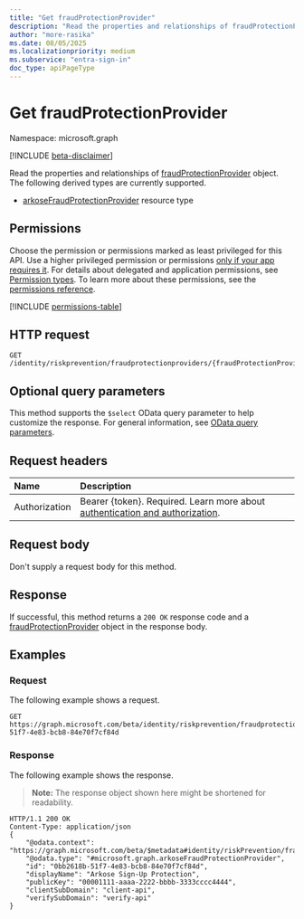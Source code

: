 ```yaml
---
title: "Get fraudProtectionProvider"
description: "Read the properties and relationships of fraudProtectionProvider object."
author: "more-rasika"
ms.date: 08/05/2025
ms.localizationpriority: medium
ms.subservice: "entra-sign-in"
doc_type: apiPageType
---
```


# Get fraudProtectionProvider

Namespace: microsoft.graph

[!INCLUDE [beta-disclaimer](../../includes/beta-disclaimer.md)]

Read the properties and relationships of [fraudProtectionProvider](../resources/fraudprotectionprovider.md) object. The following derived types are currently supported.

- [arkoseFraudProtectionProvider](../resources/arkosefraudprotectionprovider.md) resource type

## Permissions

Choose the permission or permissions marked as least privileged for this API. Use a higher privileged permission or permissions [only if your app requires it](/graph/permissions-overview#best-practices-for-using-microsoft-graph-permissions). For details about delegated and application permissions, see [Permission types](/graph/permissions-overview#permission-types). To learn more about these permissions, see the [permissions reference](/graph/permissions-reference).

<!-- {
  "blockType": "permissions",
  "name": "fraudprotectionprovider-get-permissions"
}
-->
[!INCLUDE [permissions-table](../includes/permissions/fraudprotectionprovider-get-permissions.md)]

## HTTP request

<!-- {
  "blockType": "ignored"
}
-->
``` http
GET /identity/riskprevention/fraudprotectionproviders/{fraudProtectionProviderId}
```

## Optional query parameters

This method supports the `$select` OData query parameter to help customize the response. For general information, see [OData query parameters](/graph/query-parameters).

## Request headers

|Name|Description|
|:---|:---|
|Authorization|Bearer {token}. Required. Learn more about [authentication and authorization](/graph/auth/auth-concepts).|

## Request body

Don't supply a request body for this method.

## Response

If successful, this method returns a `200 OK` response code and a [fraudProtectionProvider](../resources/fraudprotectionprovider.md) object in the response body.

## Examples

### Request

The following example shows a request.
<!-- {
  "blockType": "request",
  "name": "get_fraudprotectionprovider"
}
-->
``` http
GET https://graph.microsoft.com/beta/identity/riskprevention/fraudprotectionproviders/0bb2618b-51f7-4e83-bcb8-84e70f7cf84d
```


### Response

The following example shows the response.
>**Note:** The response object shown here might be shortened for readability.
<!-- {
  "blockType": "response",
  "truncated": true,
  "@odata.type": "microsoft.graph.fraudProtectionProvider"
}
-->
``` http
HTTP/1.1 200 OK
Content-Type: application/json
{
    "@odata.context": "https://graph.microsoft.com/beta/$metadata#identity/riskPrevention/fraudProtectionProviders/$entity",
    "@odata.type": "#microsoft.graph.arkoseFraudProtectionProvider",
    "id": "0bb2618b-51f7-4e83-bcb8-84e70f7cf84d",
    "displayName": "Arkose Sign-Up Protection",
    "publicKey": "00001111-aaaa-2222-bbbb-3333cccc4444",
    "clientSubDomain": "client-api",
    "verifySubDomain": "verify-api"
}
```

